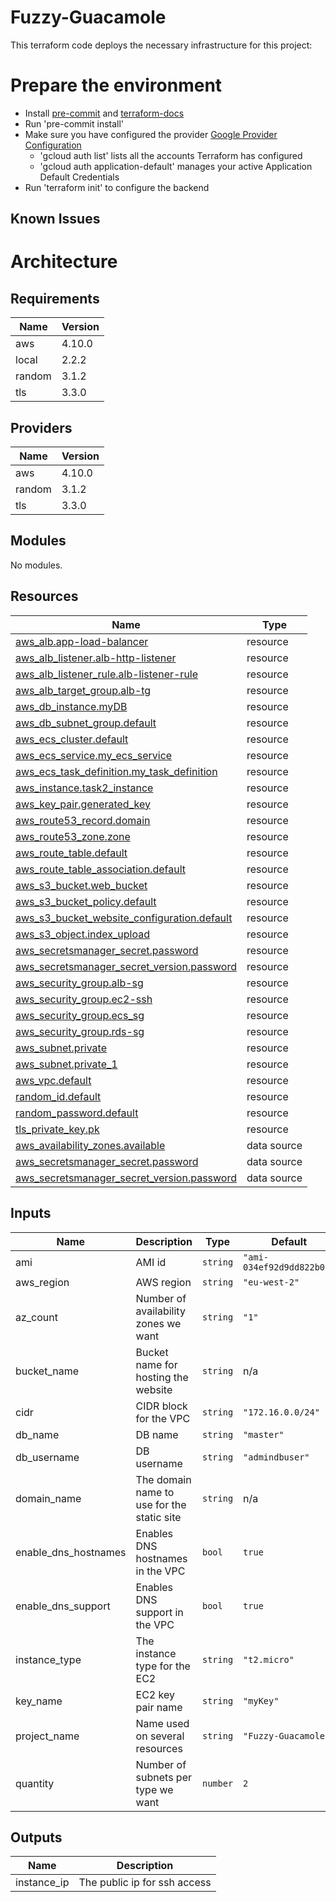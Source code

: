 # Fuzzy-Guacamole

This terraform code deploys the necessary infrastructure for this project:

# Prepare the environment

- Install [pre-commit](https://pre-commit.com/) and [terraform-docs](https://github.com/terraform-docs/terraform-docs)
- Run 'pre-commit install'
- Make sure you have configured the provider [Google Provider Configuration](https://registry.terraform.io/providers/hashicorp/google/3.71.0/docs/guides/provider_reference)
    - 'gcloud auth list' lists all the accounts Terraform has configured
    - 'gcloud auth application-default' manages your active Application Default Credentials
- Run 'terraform init' to configure the backend

## Known Issues

# Architecture

## Requirements

| Name | Version |
|------|---------|
| aws | 4.10.0 |
| local | 2.2.2 |
| random | 3.1.2 |
| tls | 3.3.0 |

## Providers

| Name | Version |
|------|---------|
| aws | 4.10.0 |
| random | 3.1.2 |
| tls | 3.3.0 |

## Modules

No modules.

## Resources

| Name | Type |
|------|------|
| [aws_alb.app-load-balancer](https://registry.terraform.io/providers/hashicorp/aws/4.10.0/docs/resources/alb) | resource |
| [aws_alb_listener.alb-http-listener](https://registry.terraform.io/providers/hashicorp/aws/4.10.0/docs/resources/alb_listener) | resource |
| [aws_alb_listener_rule.alb-listener-rule](https://registry.terraform.io/providers/hashicorp/aws/4.10.0/docs/resources/alb_listener_rule) | resource |
| [aws_alb_target_group.alb-tg](https://registry.terraform.io/providers/hashicorp/aws/4.10.0/docs/resources/alb_target_group) | resource |
| [aws_db_instance.myDB](https://registry.terraform.io/providers/hashicorp/aws/4.10.0/docs/resources/db_instance) | resource |
| [aws_db_subnet_group.default](https://registry.terraform.io/providers/hashicorp/aws/4.10.0/docs/resources/db_subnet_group) | resource |
| [aws_ecs_cluster.default](https://registry.terraform.io/providers/hashicorp/aws/4.10.0/docs/resources/ecs_cluster) | resource |
| [aws_ecs_service.my_ecs_service](https://registry.terraform.io/providers/hashicorp/aws/4.10.0/docs/resources/ecs_service) | resource |
| [aws_ecs_task_definition.my_task_definition](https://registry.terraform.io/providers/hashicorp/aws/4.10.0/docs/resources/ecs_task_definition) | resource |
| [aws_instance.task2_instance](https://registry.terraform.io/providers/hashicorp/aws/4.10.0/docs/resources/instance) | resource |
| [aws_key_pair.generated_key](https://registry.terraform.io/providers/hashicorp/aws/4.10.0/docs/resources/key_pair) | resource |
| [aws_route53_record.domain](https://registry.terraform.io/providers/hashicorp/aws/4.10.0/docs/resources/route53_record) | resource |
| [aws_route53_zone.zone](https://registry.terraform.io/providers/hashicorp/aws/4.10.0/docs/resources/route53_zone) | resource |
| [aws_route_table.default](https://registry.terraform.io/providers/hashicorp/aws/4.10.0/docs/resources/route_table) | resource |
| [aws_route_table_association.default](https://registry.terraform.io/providers/hashicorp/aws/4.10.0/docs/resources/route_table_association) | resource |
| [aws_s3_bucket.web_bucket](https://registry.terraform.io/providers/hashicorp/aws/4.10.0/docs/resources/s3_bucket) | resource |
| [aws_s3_bucket_policy.default](https://registry.terraform.io/providers/hashicorp/aws/4.10.0/docs/resources/s3_bucket_policy) | resource |
| [aws_s3_bucket_website_configuration.default](https://registry.terraform.io/providers/hashicorp/aws/4.10.0/docs/resources/s3_bucket_website_configuration) | resource |
| [aws_s3_object.index_upload](https://registry.terraform.io/providers/hashicorp/aws/4.10.0/docs/resources/s3_object) | resource |
| [aws_secretsmanager_secret.password](https://registry.terraform.io/providers/hashicorp/aws/4.10.0/docs/resources/secretsmanager_secret) | resource |
| [aws_secretsmanager_secret_version.password](https://registry.terraform.io/providers/hashicorp/aws/4.10.0/docs/resources/secretsmanager_secret_version) | resource |
| [aws_security_group.alb-sg](https://registry.terraform.io/providers/hashicorp/aws/4.10.0/docs/resources/security_group) | resource |
| [aws_security_group.ec2-ssh](https://registry.terraform.io/providers/hashicorp/aws/4.10.0/docs/resources/security_group) | resource |
| [aws_security_group.ecs_sg](https://registry.terraform.io/providers/hashicorp/aws/4.10.0/docs/resources/security_group) | resource |
| [aws_security_group.rds-sg](https://registry.terraform.io/providers/hashicorp/aws/4.10.0/docs/resources/security_group) | resource |
| [aws_subnet.private](https://registry.terraform.io/providers/hashicorp/aws/4.10.0/docs/resources/subnet) | resource |
| [aws_subnet.private_1](https://registry.terraform.io/providers/hashicorp/aws/4.10.0/docs/resources/subnet) | resource |
| [aws_vpc.default](https://registry.terraform.io/providers/hashicorp/aws/4.10.0/docs/resources/vpc) | resource |
| [random_id.default](https://registry.terraform.io/providers/hashicorp/random/3.1.2/docs/resources/id) | resource |
| [random_password.default](https://registry.terraform.io/providers/hashicorp/random/3.1.2/docs/resources/password) | resource |
| [tls_private_key.pk](https://registry.terraform.io/providers/hashicorp/tls/3.3.0/docs/resources/private_key) | resource |
| [aws_availability_zones.available](https://registry.terraform.io/providers/hashicorp/aws/4.10.0/docs/data-sources/availability_zones) | data source |
| [aws_secretsmanager_secret.password](https://registry.terraform.io/providers/hashicorp/aws/4.10.0/docs/data-sources/secretsmanager_secret) | data source |
| [aws_secretsmanager_secret_version.password](https://registry.terraform.io/providers/hashicorp/aws/4.10.0/docs/data-sources/secretsmanager_secret_version) | data source |

## Inputs

| Name | Description | Type | Default | Required |
|------|-------------|------|---------|:--------:|
| ami | AMI id | `string` | `"ami-034ef92d9dd822b08"` | no |
| aws\_region | AWS region | `string` | `"eu-west-2"` | no |
| az\_count | Number of availability zones we want | `string` | `"1"` | no |
| bucket\_name | Bucket name for hosting the website | `string` | n/a | yes |
| cidr | CIDR block for the VPC | `string` | `"172.16.0.0/24"` | no |
| db\_name | DB name | `string` | `"master"` | no |
| db\_username | DB username | `string` | `"admindbuser"` | no |
| domain\_name | The domain name to use for the static site | `string` | n/a | yes |
| enable\_dns\_hostnames | Enables DNS hostnames in the VPC | `bool` | `true` | no |
| enable\_dns\_support | Enables DNS support in the VPC | `bool` | `true` | no |
| instance\_type | The instance type for the EC2 | `string` | `"t2.micro"` | no |
| key\_name | EC2 key pair name | `string` | `"myKey"` | no |
| project\_name | Name used on several resources | `string` | `"Fuzzy-Guacamole"` | no |
| quantity | Number of subnets per type we want | `number` | `2` | no |

## Outputs

| Name | Description |
|------|-------------|
| instance\_ip | The public ip for ssh access |